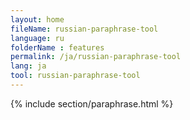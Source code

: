 ```yaml
---
layout: home
fileName: russian-paraphrase-tool
language: ru
folderName : features
permalink: /ja/russian-paraphrase-tool
lang: ja
tool: russian-paraphrase-tool
---
```

{% include section/paraphrase.html %}